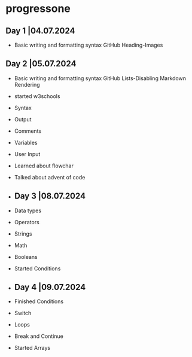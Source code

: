# progressone
## Day 1 |04.07.2024

+ Basic writing and formatting syntax GitHub Heading-Images

## Day 2 |05.07.2024

- Basic writing and formatting syntax GitHub Lists-Disabling Markdown Rendering
- started w3schools
- Syntax
- Output
- Comments
- Variables
- User Input
- Learned about flowchar
- Talked about advent of code

- ## Day 3 |08.07.2024

- Data types
- Operators
- Strings
- Math
- Booleans
- Started Conditions

- ## Day 4 |09.07.2024
- Finished Conditions
- Switch
- Loops
- Break and Continue
- Started Arrays








